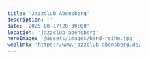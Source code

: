 ```yaml
---
title: 'Jazzclub Abensberg'
description: ''
date: '2025-08-17T20:30:00'
location: 'jazzclub-abensberg'
heroImage: '@assets/images/band-reihe.jpg'
weblink: 'https://www.jazzclub-abensberg.de/'
---
```

